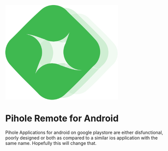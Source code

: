 <p align="start">
  <img src="https://github.com/Inffinite/pihole-remote/blob/main/remote%20logo%20transparent.png?raw=true" height="300">
</p>

# Pihole Remote for Android

Pihole Applications for android on google playstore are either disfunctional, poorly designed or both as compared to a similar ios application with the same name. Hopefully this will change that.
